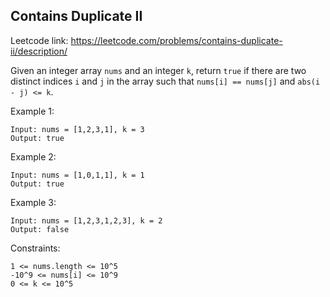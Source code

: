 ## Contains Duplicate II

Leetcode link: https://leetcode.com/problems/contains-duplicate-ii/description/

Given an integer array `nums` and an integer `k`, return `true` if there are two distinct indices `i` and `j` in the array such that `nums[i] == nums[j]` and `abs(i - j) <= k`.

Example 1:

```
Input: nums = [1,2,3,1], k = 3
Output: true
```

Example 2:

```
Input: nums = [1,0,1,1], k = 1
Output: true
```

Example 3:

```
Input: nums = [1,2,3,1,2,3], k = 2
Output: false
```

Constraints:

```
1 <= nums.length <= 10^5
-10^9 <= nums[i] <= 10^9
0 <= k <= 10^5
```
